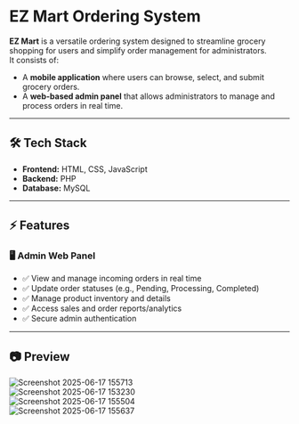 # EZ Mart Ordering System

**EZ Mart** is a versatile ordering system designed to streamline grocery shopping for users and simplify order management for administrators.  
It consists of:

- A **mobile application** where users can browse, select, and submit grocery orders.
- A **web-based admin panel** that allows administrators to manage and process orders in real time.

---

## 🛠️ Tech Stack

- **Frontend:** HTML, CSS, JavaScript  
- **Backend:** PHP  
- **Database:** MySQL

---

## ⚡ Features

### 🖥️ Admin Web Panel

- ✅ View and manage incoming orders in real time  
- ✅ Update order statuses (e.g., Pending, Processing, Completed)  
- ✅ Manage product inventory and details  
- ✅ Access sales and order reports/analytics  
- ✅ Secure admin authentication  

---

## 📷 Preview

![Screenshot 2025-06-17 155713](https://github.com/user-attachments/assets/af57595e-a7dc-4365-9fa1-a2980c2ab09b)  
![Screenshot 2025-06-17 153230](https://github.com/user-attachments/assets/d91f2dfb-bac4-4a7b-bd98-91ca1435e792)  
![Screenshot 2025-06-17 155504](https://github.com/user-attachments/assets/66a33a19-559d-45fa-bfb0-98229bee99e5)  
![Screenshot 2025-06-17 155637](https://github.com/user-attachments/assets/c5650ada-af21-468f-9865-bb554f0b8224)  
